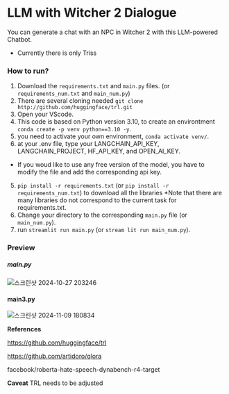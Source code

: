 # LLM with Witcher 2 Dialogue

You can generate a chat with an NPC in Witcher 2 with this LLM-powered Chatbot.

* Currently there is only Triss

### How to run?

1. Download the `requirements.txt` and `main.py` files. (or `requirements_num.txt` and `main_num.py`)
2. There are several cloning needed `git clone http://github.com/huggingface/trl.git`
3. Open your VScode.
4. This code is based on Python version 3.10, to create an environtment `conda create -p venv python==3.10 -y`.
5. you need to activate your own environment, `conda activate venv/`.
6. at your .env file, type your LANGCHAIN_API_KEY, LANGCHAIN_PROJECT, HF_API_KEY, and OPEN_AI_KEY.
* If you woud like to use any free version of the model, you have to modify the file and add the corresponding api key.
5. `pip install -r requirements.txt` (or `pip install -r requirements_num.txt`) to download all the libraries *Note that there are many libraries do not correspond to the current task for requirements.txt.
6. Change your directory to the corresponding `main.py` file (or `main_num.py`).
7. run `streamlit run main.py` (or `stream lit run main_num.py`).


### Preview
##### main.py
![스크린샷 2024-10-27 203246](https://github.com/user-attachments/assets/d870db95-6676-4361-91b7-3ac0aa907537)

#### main3.py
![스크린샷 2024-11-09 180834](https://github.com/user-attachments/assets/15db1cf5-e471-459b-a1de-5968ac555da0)

**References**

https://github.com/huggingface/trl

https://github.com/artidoro/qlora

facebook/roberta-hate-speech-dynabench-r4-target

**Caveat**
TRL needs to be adjusted
